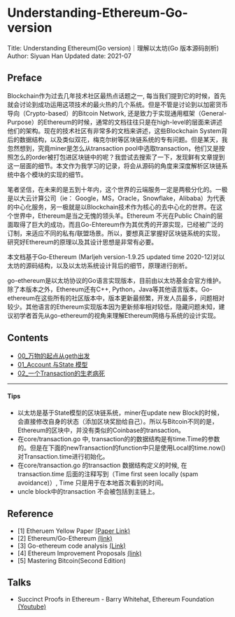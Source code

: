 # Understanding-Ethereum-Go-version
Title: Understanding Ethereum(Go version)｜理解以太坊(Go 版本源码剖析)
Author: Siyuan Han 
Updated date: 2021-07

## Preface 

Blockchain作为过去几年技术社区最热点话题之一, 每当我们提到它的时候，首先就会讨论到成功运用这项技术的最火热的几个系统。但是不管是讨论到以加密货币导向（Crypto-based）的Bitcoin Network, 还是致力于实现通用框架（General-Purpose）的Ethereum的时候，通常的文档往往只是在high-level的层面来讲述他们的架构。现在的技术社区有非常多的文档来讲述，这些Blockchain System背后的数据结构，以及类似双花，梅克尔树等区块链系统的专有问题。但是某天，我忽然想到，究竟miner是怎么从transaction pool中选取transaction，他们又是按照怎么的order被打包进区块链中的呢？我尝试去搜索了一下，发现鲜有文章提到这一层面的细节。本文作为我学习的记录，将会从源码的角度来深度解析区块链系统中各个模块的实现的细节。

笔者坚信，在未来的是五到十年内，这个世界的云端服务一定是两极分化的。一极是以大云计算公司（ie： Google，MS，Oracle，Snowflake，Alibaba）为代表的中心化服务，另一极就是以Blockchain技术作为核心的去中心化的世界。在这个世界中，Ethereum是当之无愧的领头羊。Ethereum 不光在Public Chain的层面取得了巨大的成功，而且Go-Ehtereum作为其优秀的开源实现，已经被广泛的订制，来适应不同的私有/联盟场景。所以，要想真正掌握好区块链系统的实现，研究好Ethereum的原理以及其设计思想是非常有必要。

本文档基于Go-Ethereum (Marljeh version-1.9.25 updated time 2020-12)对以太坊的源码结构，以及以太坊系统设计背后的细节，原理进行剖析。

go-ethereum是以太坊协议的Go语言实现版本，目前由以太坊基金会官方维护。除了本版本之外，Ethereum还有C++, Python，Java等其他语言版本。Go-ethereum在这些所有的社区版本中，版本更新最频繁，开发人员最多，问题相对较少。其他语言的Ethereum实现版本因为更新频率相对较低，隐藏问题未知，建议初学者首先从go-ethereum的视角来理解Ethereum网络与系统的设计实现。


## Contents
- [00_万物的起点从geth出发](00_geth.md) 
- [01_Account 与State 模型](01_account.md) 
- [02_一个Transaction的生老病死](02_transaction.md) 

-----------------------------------------------------------

#### Tips

- 以太坊是基于State模型的区块链系统，miner在update new Block的时候，会直接修改自身的状态（添加区块奖励给自己）。所以与Bitcoin不同的是，Ethereum的区块中，并没有类似的Coinbase的transaction。
- 在core/transaction.go 中, transaction的的数据结构是有time.Time的参数的。但是在下面的newTransaction的function中只是使用Local的time.now()对Transaction.time进行初始化。
- 在core/transaction.go 的transaction 数据结构定义的时候, 在transaction.time 后面的注释写到（Time first seen locally (spam avoidance)）, Time 只是用于在本地首次看到的时间。
- uncle block中的transaction 不会被包括到主链上。

## Reference 

- [1] Etheruem Yellow Paper [(Paper Link)](https://ethereum.github.io/yellowpaper/paper.pdf)
- [2] Ethereum/Go-Ethereum [(link)](https://github.com/ethereum/go-ethereum)
- [3] Go-ethereum code analysis [(Link)](https://github.com/ZtesoftCS/go-ethereum-code-analysis) 
- [4] Ethereum Improvement Proposals [(link)](https://github.com/ethereum/EIPs)
- [5] Mastering Bitcoin(Second Edition)


## Talks
- Succinct Proofs in Ethereum - Barry Whitehat, Ethereum Foundation [(Youtube)](https://www.youtube.com/watch?v=TtsDNneTDDY)

